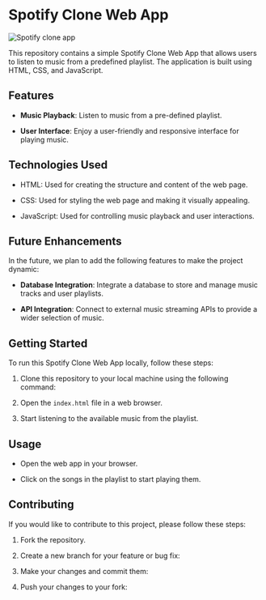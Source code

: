 # Spotify Clone Web App


![Spotify clone app ](https://github.com/vishalsachan45/spotify-clone/assets/92813076/68f8cc60-6eb8-4937-95a4-f6dab8f44051)

This repository contains a simple Spotify Clone Web App that allows users to listen to music from a predefined playlist. The application is built using HTML, CSS, and JavaScript.

## Features

- **Music Playback**: Listen to music from a pre-defined playlist.

- **User Interface**: Enjoy a user-friendly and responsive interface for playing music.

## Technologies Used

- HTML: Used for creating the structure and content of the web page.

- CSS: Used for styling the web page and making it visually appealing.

- JavaScript: Used for controlling music playback and user interactions.

## Future Enhancements

In the future, we plan to add the following features to make the project dynamic:

- **Database Integration**: Integrate a database to store and manage music tracks and user playlists.

- **API Integration**: Connect to external music streaming APIs to provide a wider selection of music.

## Getting Started

To run this Spotify Clone Web App locally, follow these steps:

1. Clone this repository to your local machine using the following command:
   
2. Open the `index.html` file in a web browser.

3. Start listening to the available music from the playlist.

## Usage

- Open the web app in your browser.

- Click on the songs in the playlist to start playing them.

## Contributing

If you would like to contribute to this project, please follow these steps:

1. Fork the repository.

2. Create a new branch for your feature or bug fix:


3. Make your changes and commit them:


4. Push your changes to your fork:



